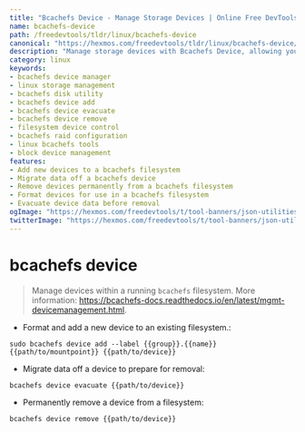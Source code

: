 ```yaml
---
title: "Bcachefs Device - Manage Storage Devices | Online Free DevTools by Hexmos"
name: bcachefs-device
path: /freedevtools/tldr/linux/bcachefs-device
canonical: "https://hexmos.com/freedevtools/tldr/linux/bcachefs-device/"
description: "Manage storage devices with Bcachefs Device, allowing you to add, evacuate, and remove devices from your bcachefs filesystem. Free online tool, no registration required."
category: linux
keywords:
- bcachefs device manager
- linux storage management
- bcachefs disk utility
- bcachefs device add
- bcachefs device evacuate
- bcachefs device remove
- filesystem device control
- bcachefs raid configuration
- linux bcachefs tools
- block device management
features:
- Add new devices to a bcachefs filesystem
- Migrate data off a bcachefs device
- Remove devices permanently from a bcachefs filesystem
- Format devices for use in a bcachefs filesystem
- Evacuate device data before removal
ogImage: "https://hexmos.com/freedevtools/t/tool-banners/json-utilities-banner.png"
twitterImage: "https://hexmos.com/freedevtools/t/tool-banners/json-utilities-banner.png"
---
```


# bcachefs device

> Manage devices within a running `bcachefs` filesystem.
> More information: <https://bcachefs-docs.readthedocs.io/en/latest/mgmt-devicemanagement.html>.

- Format and add a new device to an existing filesystem.:

`sudo bcachefs device add --label {{group}}.{{name}} {{path/to/mountpoint}} {{path/to/device}}`

- Migrate data off a device to prepare for removal:

`bcachefs device evacuate {{path/to/device}}`

- Permanently remove a device from a filesystem:

`bcachefs device remove {{path/to/device}}`
